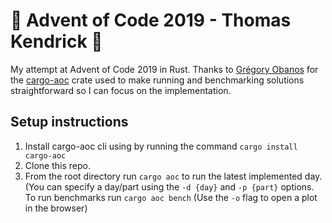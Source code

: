 # :christmas_tree: Advent of Code 2019 - Thomas Kendrick :gift:

My attempt at Advent of Code 2019 in Rust. Thanks to [Grégory Obanos](https://github.com/gobanos) for the [cargo-aoc](https://github.com/gobanos/cargo-aoc) crate used to make running and benchmarking solutions straightforward so I can focus on the implementation.

## Setup instructions

1) Install cargo-aoc cli using by running the command `cargo install cargo-aoc`
2) Clone this repo.
3) From the root directory run `cargo aoc` to run the latest implemented day. (You can specify a day/part using the `-d {day}` and `-p {part}` options. To run benchmarks run `cargo aoc bench` (Use the `-o` flag to open a plot in the browser)

